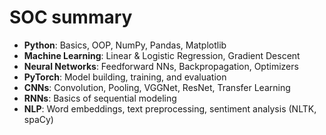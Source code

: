 #  SOC summary


- **Python**: Basics, OOP, NumPy, Pandas, Matplotlib  
- **Machine Learning**: Linear & Logistic Regression, Gradient Descent  
- **Neural Networks**: Feedforward NNs, Backpropagation, Optimizers  
- **PyTorch**: Model building, training, and evaluation  
- **CNNs**: Convolution, Pooling, VGGNet, ResNet, Transfer Learning  
- **RNNs**: Basics of sequential modeling  
- **NLP**: Word embeddings, text preprocessing, sentiment analysis (NLTK, spaCy)
